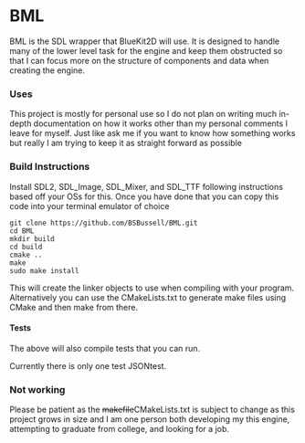 # BML

BML is the SDL wrapper that BlueKit2D will use. It is designed to handle many of the lower level task for the engine and keep them obstructed so that I can focus more on the structure of components and data when creating the engine.

### Uses
This project is mostly for personal use so I do not plan on writing much in-depth documentation on how it works other than my personal comments I leave for myself. Just like ask me if you want to know how something works but really I am trying to keep it as straight forward as possible

### Build Instructions
Install SDL2, SDL_Image, SDL_Mixer, and SDL_TTF following instructions based off your OSs for this.
Once you have done that you can copy this code into your terminal emulator of choice

```
git clone https://github.com/BSBussell/BML.git
cd BML
mkdir build
cd build
cmake ..
make
sudo make install
```

This will create the linker objects to use when compiling with your program.
Alternatively you can use the CMakeLists.txt to generate make files using CMake and then make from there.

#### Tests
The above will also compile tests that you can run.

Currently there is only one test JSONtest. 

### Not working
Please be patient as the ~~makefile~~CMakeLists.txt is subject to change as this project grows in size and I am one person both developing my this engine, attempting to graduate from college, and looking for a job.
